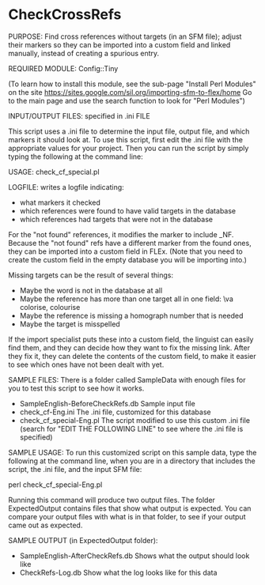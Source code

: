 # CheckCrossRefs
PURPOSE: Find cross references without targets (in an SFM file); adjust their markers so they can be imported into a custom field and linked manually, instead of creating a spurious entry.

REQUIRED MODULE:  Config::Tiny

(To learn how to install this module, see the sub-page "Install Perl Modules" on the site https://sites.google.com/sil.org/importing-sfm-to-flex/home Go to the main page and use the search function to look for "Perl Modules")

INPUT/OUTPUT FILES: specified in .ini FILE

This script uses a .ini file to determine the input file, output file, and which markers it should look at.
To use this script, first edit the .ini file with the appropriate values for your project.
Then you can run the script by simply typing the following at the command line:

USAGE:  check_cf_special.pl

LOGFILE: writes a logfile indicating:
 * what markers it checked
 * which references were found to have valid targets in the database
 * which references had targets that were not in the database

For the "not found" references, it modifies the marker to include _NF.  Because the "not found"
refs have a different marker from the found ones, they can be imported into a custom field in FLEx.
(Note that you need to create the custom field in the empty database you will be importing into.)

Missing targets can be the result of several things:
 - Maybe the word is not in the database at all
 - Maybe the reference has more than one target all in one field:  \va colorise, colourise
 - Maybe the reference is missing a homograph number that is needed
 - Maybe the target is misspelled

If the import specialist puts these into a custom field, the linguist can easily find them, and they can decide how they want to fix the missing link.  After they fix it, they can delete the contents of the custom field, to make it easier to see which ones have not been dealt with yet.

SAMPLE FILES:
 There is a folder called SampleData with enough files for you to test this script to see
 how it works.

  * SampleEnglish-BeforeCheckRefs.db	Sample input file
  * check_cf-Eng.ini					The .ini file, customized for this database
  * check_cf_special-Eng.pl				The script modified to use this custom .ini file (search for "EDIT THE FOLLOWING LINE" to see where the .ini file is specified)

SAMPLE USAGE:
 To run this customized script on this sample data, type the following at the command line, when
 you are in a directory that includes the script, the .ini file, and the input SFM file:

   perl check_cf_special-Eng.pl

 Running this command will produce two output files.  The folder ExpectedOutput contains files that show what output is expected.  You can compare your output files with what is in that folder, to see if your output came out as expected.

SAMPLE OUTPUT (in ExpectedOutput folder):

  * SampleEnglish-AfterCheckRefs.db		Shows what the output should look like
  * CheckRefs-Log.db					Show what the log looks like for this data
